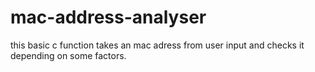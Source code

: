 # mac-address-analyser
this basic c function takes an mac adress from user input and checks it depending on some factors.
